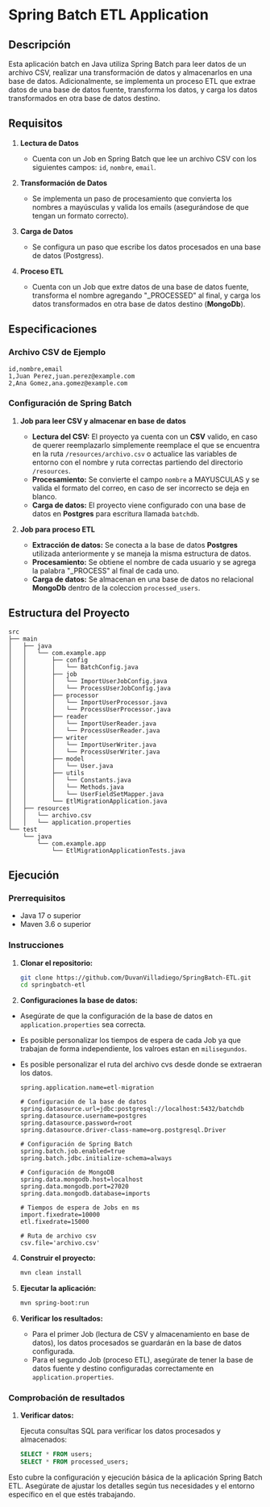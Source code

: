 # Spring Batch ETL Application

## Descripción

Esta aplicación batch en Java utiliza Spring Batch para leer datos de un archivo CSV, realizar una transformación de datos y almacenarlos en una base de datos. Adicionalmente, se implementa un proceso ETL que extrae datos de una base de datos fuente, transforma los datos, y carga los datos transformados en otra base de datos destino.

## Requisitos

1. **Lectura de Datos**
   - Cuenta con un Job en Spring Batch que lee un archivo CSV con los siguientes campos: `id`, `nombre`, `email`.

2. **Transformación de Datos**
   - Se implementa un paso de procesamiento que convierta los nombres a mayúsculas y valida los emails (asegurándose de que tengan un formato correcto).

3. **Carga de Datos**
   - Se configura un paso que escribe los datos procesados en una base de datos (Postgress).

4. **Proceso ETL**
   - Cuenta con un Job que extre datos de una base de datos fuente, transforma el nombre agregando "_PROCESSED" al final, y carga los datos transformados en otra base de datos destino (**MongoDb**).

## Especificaciones

### Archivo CSV de Ejemplo

```csv
id,nombre,email
1,Juan Perez,juan.perez@example.com
2,Ana Gomez,ana.gomez@example.com
```

### Configuración de Spring Batch

1. **Job para leer CSV y almacenar en base de datos**

    - **Lectura del CSV:** El proyecto ya cuenta con un **CSV** valido, en caso de querer reemplazarlo simplemente reemplace el que se encuentra en la ruta `/resources/archivo.csv` o actualice las variables de entorno con el nombre y ruta correctas partiendo del directorio `/resources`.
    - **Procesamiento:** Se convierte el campo `nombre` a MAYUSCULAS y se valida el formato del correo, en caso de ser incorrecto se deja en blanco.
    - **Carga de datos:** El proyecto viene configurado con una base de datos en **Postgres** para escritura llamada `batchdb`.

2. **Job para proceso ETL**

    - **Extracción de datos:** Se conecta a la base de datos **Postgres** utilizada anteriormente y se maneja la misma estructura de datos.
    - **Procesamiento:** Se obtiene el nombre de cada usuario y se agrega la palabra "_PROCESS" al final de cada uno.
    - **Carga de datos:** Se almacenan en una base de datos no relacional **MongoDb** dentro de la coleccion `processed_users`.

## Estructura del Proyecto

```plaintext
src
├── main
│   ├── java
│   │   └── com.example.app
│   │       ├── config
│   │       │   └── BatchConfig.java
│   │       ├── job
│   │       │   └── ImportUserJobConfig.java
│   │       │   └── ProcessUserJobConfig.java
│   │       ├── processor
│   │       │   └── ImportUserProcessor.java
│   │       │   └── ProcessUserProcessor.java
│   │       ├── reader
│   │       │   └── ImportUserReader.java
│   │       │   └── ProcessUserReader.java
│   │       ├── writer
│   │       │   └── ImportUserWriter.java
│   │       │   └── ProcessUserWriter.java
│   │       ├── model
│   │       │   └── User.java
│   │       ├── utils
│   │       │   └── Constants.java
│   │       │   └── Methods.java
│   │       │   └── UserFieldSetMapper.java
│   │       └── EtlMigrationApplication.java
│   ├── resources
│   │   └── archivo.csv
│   │   └── application.properties
└── test
    └── java
        └── com.example.app
            └── EtlMigrationApplicationTests.java
```

## Ejecución

### Prerrequisitos

- Java 17 o superior
- Maven 3.6 o superior

### Instrucciones

1. **Clonar el repositorio:**

    ```bash
    git clone https://github.com/DuvanVilladiego/SpringBatch-ETL.git
    cd springbatch-etl
    ```

2. **Configuraciones la base de datos:**

  - Asegúrate de que la configuración de la base de datos en `application.properties` sea correcta.
  - Es posible personalizar los tiempos de espera de cada Job ya que trabajan de forma independiente, los valroes estan en `milisegundos`.
  - Es posible personalizar el ruta del archivo cvs desde donde se extraeran los datos.

    ```properties
    spring.application.name=etl-migration

    # Configuración de la base de datos
    spring.datasource.url=jdbc:postgresql://localhost:5432/batchdb
    spring.datasource.username=postgres
    spring.datasource.password=root
    spring.datasource.driver-class-name=org.postgresql.Driver
    
    # Configuración de Spring Batch
    spring.batch.job.enabled=true
    spring.batch.jdbc.initialize-schema=always
    
    # Configuración de MongoDB
    spring.data.mongodb.host=localhost
    spring.data.mongodb.port=27020
    spring.data.mongodb.database=imports
    
    # Tiempos de espera de Jobs en ms
    import.fixedrate=10000
    etl.fixedrate=15000
    
    # Ruta de archivo csv
    csv.file='archivo.csv'
    ```

4. **Construir el proyecto:**

    ```bash
    mvn clean install
    ```

5. **Ejecutar la aplicación:**

    ```bash
    mvn spring-boot:run
    ```

6. **Verificar los resultados:**

    - Para el primer Job (lectura de CSV y almacenamiento en base de datos), los datos procesados se guardarán en la base de datos configurada.
    - Para el segundo Job (proceso ETL), asegúrate de tener la base de datos fuente y destino configuradas correctamente en `application.properties`.

### Comprobación de resultados

1. **Verificar datos:**

    Ejecuta consultas SQL para verificar los datos procesados y almacenados:

    ```sql
    SELECT * FROM users;
    SELECT * FROM processed_users;
    ```
Esto cubre la configuración y ejecución básica de la aplicación Spring Batch ETL. Asegúrate de ajustar los detalles según tus necesidades y el entorno específico en el que estés trabajando.
